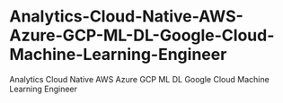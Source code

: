 # Analytics-Cloud-Native-AWS-Azure-GCP-ML-DL-Google-Cloud-Machine-Learning-Engineer
Analytics Cloud Native AWS Azure GCP ML DL Google Cloud Machine Learning Engineer
